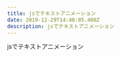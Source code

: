 ```yaml
---
title: jsでテキストアニメーション
date: 2019-12-29T14:48:05.400Z
description: jsでテキストアニメーション
---
```

jsでテキストアニメーション
